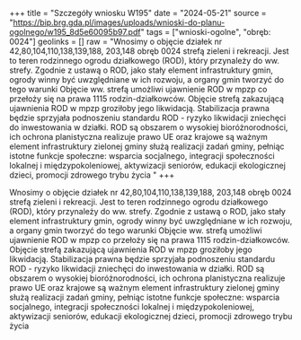 +++
title = "Szczegóły wniosku W195"
date = "2024-05-21"
source = "https://bip.brg.gda.pl/images/uploads/wnioski-do-planu-ogolnego/w195_8d5e60095b97.pdf"
tags = ["wnioski-ogolne", "obręb: 0024"]
geolinks = []
raw = "Wnosimy o objęcie działek nr 42,80,104,110,138,139,188, 203,148 obręb 0024 strefą zieleni i rekreacji. Jest to teren rodzinnego ogrodu działkowego (ROD), który przynależy do ww. strefy. Zgodnie z ustawą o ROD, jako stały element infrastruktury gmin, ogrody winny być uwzględniane w ich rozwoju, a organy gmin tworzyć do tego warunki Objęcie ww. strefą umożliwi ujawnienie ROD w mpzp co przełoży się na prawa 1115 rodzin-działkowców. Objęcie strefą zakazującą ujawnienia ROD w mpzp groziłoby jego likwidacją. Stabilizacja prawna będzie sprzyjała podnoszeniu standardu ROD - ryzyko likwidacji zniechęci do inwestowania w działki. ROD są obszarem o wysokiej bioróżnorodności, ich ochrona planistyczna realizuje prawo UE oraz krajowe są ważnym element infrastruktury zielonej gminy służą realizacji zadań gminy, pełniąc istotne funkcje społeczne: wsparcia socjalnego, integracji społeczności lokalnej i międzypokoleniowej, aktywizacji seniorów, edukacji ekologicznej dzieci, promocji zdrowego trybu życia "
+++

Wnosimy o objęcie działek nr 42,80,104,110,138,139,188, 203,148 obręb 0024
strefą zieleni i rekreacji. Jest to teren rodzinnego ogrodu działkowego (ROD), który przynależy do
ww. strefy. Zgodnie z ustawą o ROD, jako stały element infrastruktury gmin, ogrody winny być
uwzględniane w ich rozwoju, a organy gmin tworzyć do tego warunki Objęcie ww. strefą
umożliwi ujawnienie ROD w mpzp co przełoży się na prawa 1115 rodzin-działkowców. Objęcie
strefą zakazującą ujawnienia ROD w mpzp groziłoby jego likwidacją. Stabilizacja prawna będzie
sprzyjała podnoszeniu standardu ROD - ryzyko likwidacji zniechęci do inwestowania w działki.
ROD są obszarem o wysokiej bioróżnorodności, ich ochrona planistyczna realizuje prawo UE oraz
krajowe są ważnym element infrastruktury zielonej gminy służą realizacji zadań gminy, pełniąc
istotne funkcje społeczne: wsparcia socjalnego, integracji społeczności lokalnej i
międzypokoleniowej, aktywizacji seniorów, edukacji ekologicznej dzieci, promocji zdrowego
trybu życia



